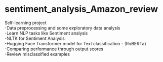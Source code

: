 # sentiment_analysis_Amazon_review
Self-learning project <br>
-Data preprocessing and some exploratory data analysis <br>
-Learn NLP tasks like Sentiment analysis <br>
-NLTK for Sentiment Analysis<br>
-Hugging Face Transformer model for Text classification - (RoBERTa) <br> 
-Comparing performance through output scores <br>
-Review misclassified examples <br>
